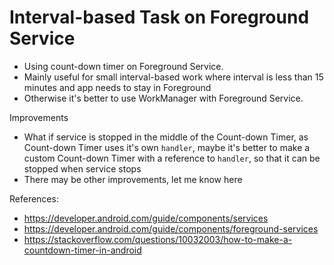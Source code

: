 # Interval-based Task on Foreground Service

- Using count-down timer on Foreground Service.
- Mainly useful for small interval-based work where interval is less than 15 minutes and app needs to stay in Foreground
- Otherwise it's better to use WorkManager with Foreground Service.

Improvements
- What if service is stopped in the middle of the Count-down Timer, as Count-down Timer uses it's own `handler`, maybe it's better to make a custom Count-down Timer with a reference to `handler`, so that it can be stopped when service stops
- There may be other improvements, let me know here

References:
- https://developer.android.com/guide/components/services
- https://developer.android.com/guide/components/foreground-services
- https://stackoverflow.com/questions/10032003/how-to-make-a-countdown-timer-in-android
